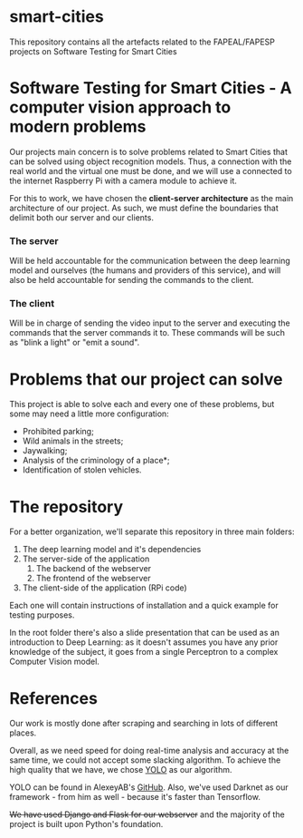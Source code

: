 # smart-cities
This repository contains all the artefacts related to the FAPEAL/FAPESP projects on Software Testing for Smart Cities

# Software Testing for Smart Cities - A computer vision approach to modern problems
Our projects main concern is to solve problems related to Smart Cities that can be solved using object recognition models. Thus, a connection with the real world and the virtual one must be done, and we will use a connected to the internet Raspberry Pi with a camera module to achieve it.

For this to work, we have chosen the **client-server architecture** as the main architecture of our project. As such, we must define the boundaries that delimit both our server and our clients.

### The server 
Will be held accountable for the communication between the deep learning model and ourselves (the humans and providers of this service), and will also be held accountable for sending the commands to the client.

### The client 
Will be in charge of sending the video input to the server and executing the commands that the server commands it to. These commands will be such as "blink a light" or "emit a sound".

# Problems that our project can solve
This project is able to solve each and every one of these problems, but some may need a little more configuration:
- Prohibited parking;
- Wild animals in the streets;
- Jaywalking;
- Analysis of the criminology of a place*;
- Identification of stolen vehicles.

# The repository
For a better organization, we'll separate this repository in three main folders:
1. The deep learning model and it's dependencies
2. The server-side of the application
    1. The backend of the webserver
    2. The frontend of the webserver
3. The client-side of the application (RPi code)


Each one will contain instructions of installation and a quick example for testing purposes.

In the root folder there's also a slide presentation that can be used as an introduction to Deep Learning: as it doesn't assumes you have any prior knowledge of the subject, it goes from a single Perceptron to a complex Computer Vision model.

# References
Our work is mostly done after scraping and searching in lots of different places. 

Overall, as we need speed for doing real-time analysis and accuracy at the same time, we could not accept some slacking algorithm. To achieve the high quality that we have, we chose [YOLO](https://github.com/AlexeyAB/ScaledYOLOv4) as our algorithm. 

YOLO can be found in AlexeyAB's [GitHub](https://github.com/AlexeyAB). Also, we've used Darknet as our framework - from him as well - because it's faster than Tensorflow. 

~~We have used Django and Flask for our webserver~~ and the majority of the project is built upon Python's foundation. 
